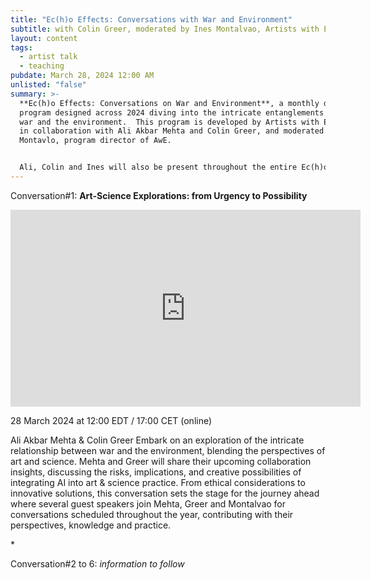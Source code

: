 ```yaml
---
title: "Ec(h)o Effects: Conversations with War and Environment"
subtitle: with Colin Greer, moderated by Ines Montalvao, Artists with Evidence
layout: content
tags:
  - artist talk
  - teaching
pubdate: March 28, 2024 12:00 AM
unlisted: "false"
summary: >-
  **Ec(h)o Effects: Conversations on War and Environment**, a monthly discursive
  program designed across 2024 diving into the intricate entanglements between
  war and the environment.  This program is developed by Artists with Evidence,
  in collaboration with Ali Akbar Mehta and Colin Greer, and moderated by Ines
  Montavlo, program director of AwE.


  Ali, Colin and Ines will also be present throughout the entire Ec(h)o Effect: Conversations on War & Environment series, along with several guest speakers who join the upcoming conversations. **Ec(h)o Effects** is supported by the **Globus Opstart** grant (2024) from The Nordic Culture Fund.
---
```

Conversation#1: **Art-Science Explorations: from Urgency to Possibility**  

<iframe width="560" height="315" src="https://www.youtube.com/embed/CNj5PhV2Bws?si=D4kyFhlKGXD3yiEW" title="YouTube video player" frameborder="0" allow="accelerometer; autoplay; clipboard-write; encrypted-media; gyroscope; picture-in-picture; web-share" referrerpolicy="strict-origin-when-cross-origin" allowfullscreen></iframe>

28 March 2024 at 12:00 EDT / 17:00 CET (online) 

Ali Akbar Mehta & Colin Greer Embark on an exploration of the intricate relationship between war and the environment, blending the perspectives of art and science. Mehta and Greer will share their upcoming collaboration insights, discussing the risks, implications, and creative possibilities of integrating AI into art & science practice. From ethical considerations to innovative solutions, this conversation sets the stage for the journey ahead where several guest speakers join Mehta, Greer and Montalvao for conversations scheduled throughout the year, contributing with their perspectives, knowledge and practice.

\*

Conversation#2 to 6: *information to follow*